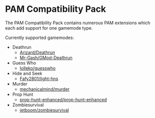 PAM Compatibility Pack
===
The PAM Compatibility Pack contains numerous PAM extensions which each add support for one gamemode type.

Currently supported gamemodes:
- Deathrun
  - [Arizard/Deathrun](https://github.com/Arizard/deathrun)
  - [Mr-Gash/GMod-Deathrun](https://github.com/Mr-Gash/GMod-Deathrun)
- Guess Who
  - [lolleko/guesswho](https://github.com/lolleko/guesswho)
- Hide and Seek
  - [Fafy2801/light-hns](https://github.com/Fafy2801/light-hns)
- Murder
  - [mechanicalmind/murder](https://github.com/mechanicalmind/murder)
- Prop Hunt
  - [prop-hunt-enhanced/prop-hunt-enhanced](https://github.com/prop-hunt-enhanced/prop-hunt-enhanced)
- Zombiesurvival
  - [jetboom/zombiesurvival](https://github.com/jetboom/zombiesurvival)
